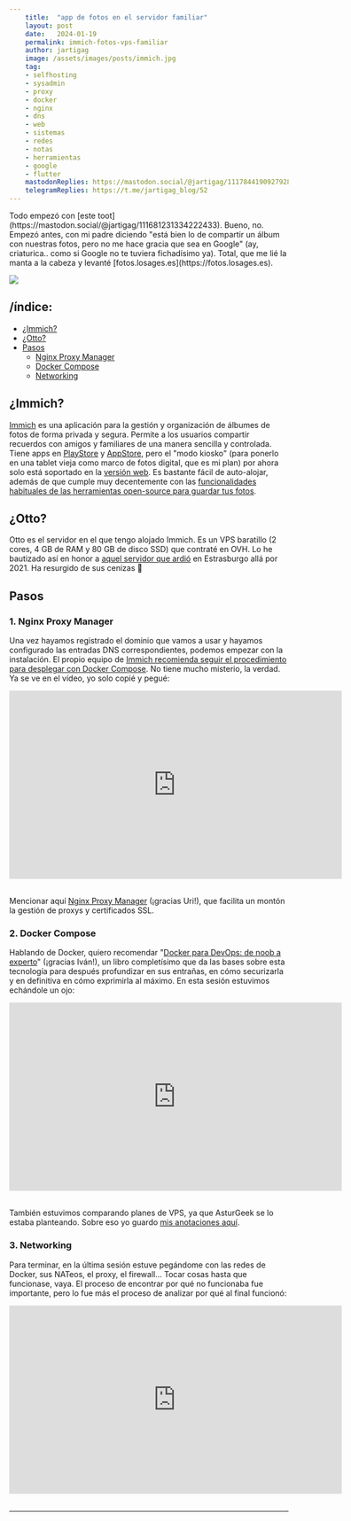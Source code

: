 ```yaml
---
    title:  "app de fotos en el servidor familiar"
    layout: post
    date:   2024-01-19
    permalink: immich-fotos-vps-familiar
    author: jartigag
    image: /assets/images/posts/immich.jpg
    tag:
    - selfhosting
    - sysadmin
    - proxy
    - docker
    - nginx
    - dns
    - web
    - sistemas
    - redes
    - notas
    - herramientas
    - google
    - flutter
    mastodonReplies: https://mastodon.social/@jartigag/111784419092792864
    telegramReplies: https://t.me/jartigag_blog/52
---
```


<script
  type="text/javascript" src="https://code.jquery.com/jquery-3.2.1.min.js"></script>
<link
  rel="stylesheet" media="all" href="{{site.baseurl}}/assets/css/scroll-video.css">
Todo empezó con [este toot](https://mastodon.social/@jartigag/111681231334222433).
Bueno, no.
Empezó antes, con mi padre diciendo "está bien lo de compartir un álbum con nuestras fotos, pero no me hace gracia que sea en Google" (ay, criaturica.. como si Google no te tuviera fichadísimo ya).
Total, que me lié la manta a la cabeza y levanté [fotos.losages.es](https://fotos.losages.es).

![]({{site.baseurl}}/assets/images/posts/immich.png)

## /índice:
  * [¿Immich?](#immich)
  * [¿Otto?](#otto)
  * [Pasos](#pasos)
    * [Nginx Proxy Manager](#1-nginx-proxy-manager)
    * [Docker Compose](#2-docker-compose)
    * [Networking](#3-networking)

## ¿Immich?
[Immich](https://github.com/immich-app/immich) es una aplicación para la gestión y organización de álbumes de fotos de forma privada y segura.
Permite a los usuarios compartir recuerdos con amigos y familiares de una manera sencilla y controlada.
Tiene apps en [PlayStore](https://play.google.com/store/apps/details?id=app.alextran.immich) y [AppStore](https://apps.apple.com/es/app/immich/id1613945652), pero el "modo kiosko" (para ponerlo en una tablet vieja como marco de fotos digital, que es mi plan) por ahora solo está soportado en la [versión web](https://demo.immich.app).
Es bastante fácil de auto-alojar, además de que cumple muy decentemente con las [funcionalidades habituales de las herramientas open-source para guardar tus fotos](https://meichthys.github.io/foss_photo_libraries/).

## ¿Otto?
Otto es el servidor en el que tengo alojado Immich. Es un VPS baratillo (2 cores, 4 GB de RAM y 80 GB de disco SSD) que contraté en OVH.
Lo he bautizado así en honor a [aquel servidor que ardió]({{site.baseurl}}/tenias-backup-no#la-nube-está-en-la-tierra) en Estrasburgo allá por 2021.
Ha resurgido de sus cenizas 💪

## Pasos

### 1. Nginx Proxy Manager

Una vez hayamos registrado el dominio que vamos a usar y hayamos configurado las entradas DNS correspondientes, podemos empezar con la instalación.
El propio equipo de [Immich recomienda seguir el procedimiento para desplegar con Docker Compose](https://immich.app/docs/install/docker-compose).
No tiene mucho misterio, la verdad.
Ya se ve en el vídeo, yo solo copié y pegué:

<div class="static-video-wrap">
  <div class="static-video">
    <div style="text-align:center">
      <iframe src="https://player.twitch.tv/?video=2020708595&parent=jartigag.blog&autoplay=false" frameborder="0" allowfullscreen gesture="media" height="340" width="600"></iframe>
    </div><br/>
  </div>
</div>

Mencionar aquí [Nginx Proxy Manager](https://nginxproxymanager.com/) (¡gracias Uri!), que facilita un montón la gestión de proxys y certificados SSL.

### 2. Docker Compose

Hablando de Docker, quiero recomendar "[Docker para DevOps: de noob a experto](http://dockerparadevops.com)" (¡gracias Iván!),
un libro completísimo que da las bases sobre esta tecnología para después profundizar en sus entrañas, en cómo securizarla y en definitiva en cómo exprimirla al máximo.
En esta sesión estuvimos echándole un ojo:

<div class="static-video-wrap">
  <div class="static-video">
    <div style="text-align:center">
      <iframe src="https://player.twitch.tv/?video=2022370382&parent=jartigag.blog&autoplay=false" frameborder="0" allowfullscreen gesture="media" height="340" width="600"></iframe>
    </div><br/>
  </div>
</div>

También estuvimos comparando planes de VPS, ya que AsturGeek se lo estaba planteando.
Sobre eso yo guardo [mis anotaciones aquí](https://javier.artiga.es/notas/vps/).

### 3. Networking

Para terminar, en la última sesión estuve pegándome con las redes de Docker, sus NATeos, el proxy, el firewall...
Tocar cosas hasta que funcionase, vaya.
El proceso de encontrar por qué no funcionaba fue importante, pero lo fue más el proceso de analizar por qué al final funcionó:

<div class="static-video-wrap">
  <div class="static-video">
    <div style="text-align:center">
      <iframe src="https://player.twitch.tv/?video=2025847969&parent=jartigag.blog&autoplay=false" frameborder="0" allowfullscreen gesture="media" height="340" width="600"></iframe>
    </div><br/>
  </div>
</div>

---
<script
  type="text/javascript" src="{{site.baseurl}}/assets/js/scroll-video.js"></script>
